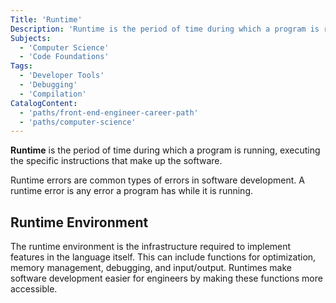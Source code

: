 ```yaml
---
Title: 'Runtime'
Description: 'Runtime is the period of time during which a program is running.'
Subjects:
  - 'Computer Science'
  - 'Code Foundations'
Tags:
  - 'Developer Tools'
  - 'Debugging'
  - 'Compilation'
CatalogContent:
  - 'paths/front-end-engineer-career-path'
  - 'paths/computer-science'
---
```


**Runtime** is the period of time during which a program is running, executing the specific instructions that make up the software.

Runtime errors are common types of errors in software development. A runtime error is any error a program has while it is running.

## Runtime Environment

The runtime environment is the infrastructure required to implement features in the language itself. This can include functions for optimization, memory management, debugging, and input/output. Runtimes make software development easier for engineers by making these functions more accessible.
